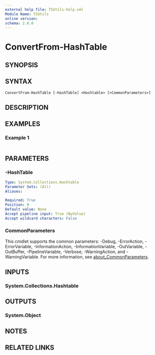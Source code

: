 ```yaml
---
external help file: TSUtils-help.xml
Module Name: TSUtils
online version:
schema: 2.0.0
---
```


# ConvertFrom-HashTable

## SYNOPSIS


## SYNTAX

```
ConvertFrom-HashTable [-HashTable] <Hashtable> [<CommonParameters>]
```

## DESCRIPTION


## EXAMPLES

### Example 1
```powershell

```



## PARAMETERS

### -HashTable


```yaml
Type: System.Collections.Hashtable
Parameter Sets: (All)
Aliases:

Required: True
Position: 0
Default value: None
Accept pipeline input: True (ByValue)
Accept wildcard characters: False
```

### CommonParameters
This cmdlet supports the common parameters: -Debug, -ErrorAction, -ErrorVariable, -InformationAction, -InformationVariable, -OutVariable, -OutBuffer, -PipelineVariable, -Verbose, -WarningAction, and -WarningVariable. For more information, see [about_CommonParameters](http://go.microsoft.com/fwlink/?LinkID=113216).

## INPUTS

### System.Collections.Hashtable

## OUTPUTS

### System.Object
## NOTES

## RELATED LINKS
